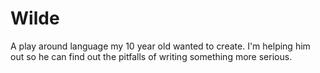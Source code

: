 # Wilde

A play around language my 10 year old wanted to create. I'm helping him out so he can find out the pitfalls of writing something more serious.
